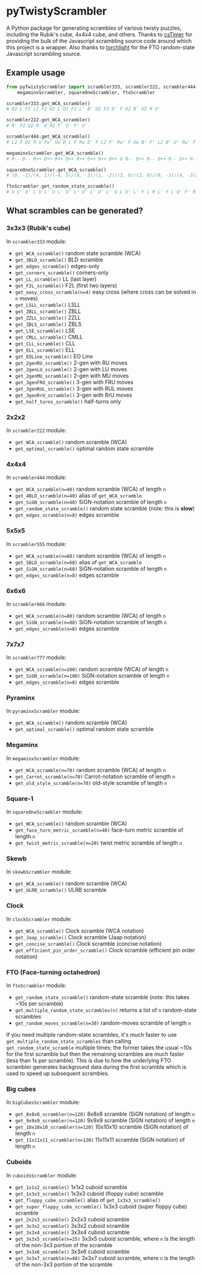 # pyTwistyScrambler
A Python package for generating scrambles of various twisty puzzles, including the Rubik's cube, 4x4x4 cube, and others.
Thanks to [csTimer](https://github.com/cs0x7f/cstimer) for providing the bulk of the Javascript scrambling source code around which this project is a wrapper.
Also thanks to [torchlight](https://github.com/torchlight) for the FTO random-state Javascript scrambling source.

## Example usage

```python
from pyTwistyScrambler import scrambler333, scrambler222, scrambler444,\
	megaminxScrambler, squareOneScrambler, ftoScrambler

scrambler333.get_WCA_scramble()
# D2 L F2 L2 F2 U2 L D2 F2 L' B' U2 F2 D' F D2 B' U2 R U'

scrambler222.get_WCA_scramble()
# R' F2 U2 R' U R2 F' U' F' U'

scrambler444.get_WCA_scramble()
# L2 F D2 R U Fw' Uw D L F Rw D' F L2 F' Rw' F Uw B' F' L2 B' U' Rw' F B R' D U2 L2 Fw' B D' Rw' Uw' B' Fw' R2 L2 U

megaminxScrambler.get_WCA_scramble()
# R-- D-- R++ D++ R++ D++ R++ D++ R++ D++ U R-- D++ R-- D++ R-- D++ R-- D++ R-- D-- U' R-- D++ R-- D-- R-- D++ R-- D-- R-- D-- U' R++ D++ R-- D-- R++ D-- R-- D++ R-- D-- U' R-- D-- R++ D++ R++ D-- R++ D++ R++ D-- U' R-- D-- R++ D-- R++ D-- R++ D-- R++ D++ U R++ D-- R++ D-- R++ D++ R-- D-- R++ D++ U

squareOneScrambler.get_WCA_scramble()
# (0, -1)/(4, 1)/(-4, 5)/(0, -3)/(1, -2)/(3, 0)/(2, 0)/(0, -3)/(4, -3)/(0, -4)/(2, 0)/(5, -2)/(4, 0)

ftoScrambler.get_random_state_scramble()
# U L' U' L U L' U L' U' L' U' L' U' L' U L U' L' F L R L' F L U' F' R' U' R B R BR R' BL B'
```

## What scrambles can be generated?
### 3x3x3 (Rubik's cube)
In `scrambler333` module:

- `get_WCA_scramble()`            random state scramble (WCA)
- `get_3BLD_scramble()`           BLD scramble
- `get_edges_scramble()`          edges-only
- `get_corners_scramble()`        corners-only
- `get_LL_scramble()`             LL (last layer)
- `get_F2L_scramble()`            F2L (first two layers)
- `get_easy_cross_scramble(n=4)`  easy cross (where cross can be solved in `n` moves)
- `get_LSLL_scramble()`           LSLL
- `get_ZBLL_scramble()`           ZBLL
- `get_ZZLL_scramble()`           ZZLL
- `get_ZBLS_scramble()`           ZBLS
- `get_LSE_scramble()`            LSE
- `get_CMLL_scramble()`           CMLL
- `get_CLL_scramble()`            CLL
- `get_ELL_scramble()`            ELL
- `get_EOLine_scramble()`         EO Line
- `get_2genRU_scramble()`         2-gen with RU moves
- `get_2genLU_scramble()`         2-gen with LU moves
- `get_2genMU_scramble()`         2-gen with MU moves
- `get_3genFRU_scramble()`        3-gen with FRU moves
- `get_3genRUL_scramble()`        3-gen with RUL moves
- `get_3genRrU_scramble()`        3-gen with RrU moves
- `get_half_turns_scramble()`     half-turns only

### 2x2x2
In `scrambler222` module:

- `get_WCA_scramble()`            random scramble (WCA)
- `get_optimal_scramble()`        optimal random state scramble

### 4x4x4
In `scrambler444` module:

- `get_WCA_scramble(n=40)`        random scramble (WCA) of length `n`
- `get_4BLD_scramble(n=40)`       alias of `get_WCA_scramble`
- `get_SiGN_scramble(n=40)`       SiGN-notation scramble of length `n`
- `get_random_state_scramble()`   random state scramble (note: this is **slow**)
- `get_edges_scramble(n=8)`       edges scramble

### 5x5x5
In `scrambler555` module:

- `get_WCA_scramble(n=60)`        random scramble (WCA) of length `n`
- `get_5BLD_scramble(n=60)`       alias of `get_WCA_scramble`
- `get_SiGN_scramble(n=60)`       SiGN-notation scramble of length `n`
- `get_edges_scramble(n=8)`       edges scramble

### 6x6x6
In `scrambler666` module:

- `get_WCA_scramble(n=80)`        random scramble (WCA) of length `n`
- `get_SiGN_scramble(n=80)`       SiGN-notation scramble of length `n`
- `get_edges_scramble(n=8)`       edges scramble

### 7x7x7
In `scrambler777` module:

- `get_WCA_scramble(n=100)`       random scramble (WCA) of length `n`
- `get_SiGN_scramble(n=100)`      SiGN-notation scramble of length `n`
- `get_edges_scramble(n=8)`       edges scramble

### Pyraminx
In `pyraminxScrambler` module:

- `get_WCA_scramble()`            random scramble (WCA)
- `get_optimal_scramble()`        optimal random state scramble

### Megaminx
In `megaminxScrambler` module:

- `get_WCA_scramble(n=70)`        random scramble (WCA) of length `n`
- `get_Carrot_scramble(n=70)`     Carrot-notation scramble of length `n`
- `get_old_style_scramble(n=70)`  old-style scramble of length `n`

### Square-1
In `squareOneScrambler` module:

- `get_WCA_scramble()`                      random scramble (WCA)
- `get_face_turn_metric_scramble(n=40)`     face-turn metric scramble of length `n`
- `get_twist_metric_scramble(n=20)`         twist metric scramble of length `n`

### Skewb
In `skewbScrambler` module:

- `get_WCA_scramble()`      random scramble (WCA)
- `get_ULRB_scramble()`     ULRB scramble

### Clock
In `clockScrambler` module:

- `get_WCA_scramble()`                   Clock scramble (WCA notation)
- `get_Jaap_scramble()`                  Clock scramble (Jaap notation)
- `get_concise_scramble()`               Clock scramble (concise notation)
- `get_efficient_pin_order_scramble()`   Clock scramble (efficient pin order notation)

### FTO (Face-turning octahedron)
In `ftoScrambler` module:

- `get_random_state_scramble()`        random-state scramble (note: this takes ~10s per scramble)
- `get_multiple_random_state_scrambles(n)`  returns a list of `n` random-state scrambles
- `get_random_moves_scramble(n=30)`    random-moves scramble of length `n`

If you need multiple random-state scrambles, it's much faster to use `get_multiple_random_state_scrambles` than
calling `get_random_state_scramble` multiple times; the former takes the usual ~10s for the first scramble but then
the remaining scrambles are much faster (less than 1s per scramble). This is due to how the underlying FTO scrambler
generates background data during the first scramble which is used to speed up subsequent scrambles.

### Big cubes
In `bigCubesScrambler` module:

- `get_8x8x8_scrambler(n=120)`        8x8x8 scramble (SiGN notation) of length `n`
- `get_9x9x9_scrambler(n=120)`        9x9x9 scramble (SiGN notation) of length `n`
- `get_10x10x10_scrambler(n=120)`     10x10x10 scramble (SiGN notation) of length `n`
- `get_11x11x11_scrambler(n=120)`     11x11x11 scramble (SiGN notation) of length `n`

### Cuboids
In `cuboidsScrambler` module:

- `get_1x1x2_scramble()`              1x1x2 cuboid scramble
- `get_1x3x3_scramble()`              1x3x3 cuboid (floppy cube) scramble
- `get_floppy_cube_scramble()`        alias of `get_1x3x3_scramble()`
- `get_super_floppy_cube_scramble()`  1x3x3 cuboid (super floppy cube) scramble
- `get_2x2x3_scramble()`              2x2x3 cuboid scramble
- `get_3x3x2_scramble()`              3x3x2 cuboid scramble
- `get_3x3x4_scramble()`              3x3x4 cuboid scramble
- `get_3x3x5_scramble(n=25)`          3x3x5 cuboid scramble, where `n` is the length of the non-3x3 portion of the scramble
- `get_3x3x6_scramble()`              3x3x6 cuboid scramble
- `get_3x3x7_scramble(n=40)`          3x3x7 cuboid scramble, where `n` is the length of the non-3x3 portion of the scramble
